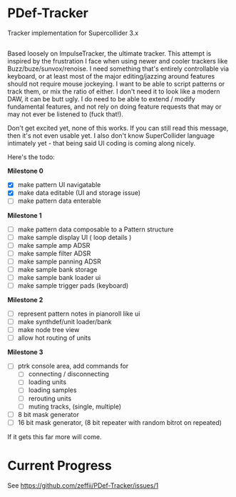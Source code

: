 # PDef-Tracker

Tracker implementation for Supercollider 3.x

## 

Based loosely on ImpulseTracker, the ultimate tracker. This attempt is inspired by the frustration I face when using newer and cooler trackers like Buzz/buze/sunvox/renoise. I need something that's entirely controllable via keyboard, or at least most of the major editing/jazzing around features should not require mouse jockeying. I want to be able to script patterns or track them, or mix the ratio of either. I don't need it to look like a modern DAW, it can be butt ugly. I do need to be able to extend / modify fundamental features, and not rely on doing feature requests that may or may not ever be listened to (fuck that!).

Don't get excited yet, none of this works. If you can still read this message, then it's not even usable yet. I also don't know SuperCollider language intimately yet - that being said UI coding is coming along nicely.

Here's the todo:

**Milestone 0**

- [x] make pattern UI navigatable
- [x] make data editable (UI and storage issue)
- [ ] make pattern data enterable

**Milestone 1**

- [ ] make pattern data composable to a Pattern structure
- [ ] make sample display UI ( loop details )
- [ ] make sample amp ADSR 
- [ ] make sample filter ADSR 
- [ ] make sample panning ADSR 
- [ ] make sample bank storage
- [ ] make sample bank loader ui
- [ ] make sample trigger pads (keyboard)

**Milestone 2**

- [ ] represent pattern notes in pianoroll like ui
- [ ] make synthdef/unit loader/bank
- [ ] make node tree view
- [ ] allow hot routing of units

**Milestone 3**

- [ ] ptrk console area, add commands for 
    - [ ] connecting / disconnecting
    - [ ] loading units
    - [ ] loading samples
    - [ ] rerouting units
    - [ ] muting tracks, (single, multiple)
- [ ] 8 bit mask generator
- [ ] 16 bit mask generator, (8 bit repeater with random bitrot on repeated)

If it gets this far more will come.

# Current Progress

See https://github.com/zeffii/PDef-Tracker/issues/1

